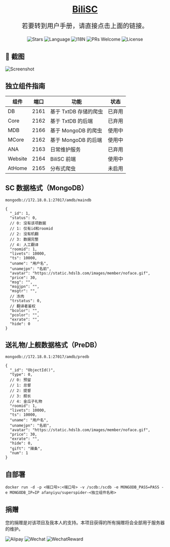 <div align="center">
  <h1><a href="https://docs.bilisc.com/" target="_blank">BiliSC</a></h1>

  <p style="font-size: 20px;">若要转到用户手册，请直接点击上面的链接。</p>

![Stars](https://img.shields.io/github/stars/dd-center/superspider?color=brightgreen&style=flat-square)
![Language](https://img.shields.io/badge/language-javascript-brightgreen?logo=javascript&style=flat-square)
![I18N](https://img.shields.io/badge/i18n-zh%7Cjp-brightgreen?style=flat-square)
![PRs Welcome](https://img.shields.io/badge/PRs-welcome-brightgreen?style=flat-square)
![License](https://img.shields.io/github/license/dd-center/superspider?style=flat-square)

</div>

## 👏 截图

![Screenshot](https://user-images.githubusercontent.com/20179549/65817757-acb5f880-e23d-11e9-93c6-e5ff445b9880.png)

## 独立组件指南

| 组件    | 端口 | 功能                  | 状态   |
| ------- | ---- | --------------------- | ------ |
| DB      | 2161 | 基于 TxtDB 存储的爬虫 | 已弃用 |
| Core    | 2162 | 基于 TxtDB 的后端     | 已弃用 |
| MDB     | 2166 | 基于 MongoDB 的爬虫   | 使用中 |
| MCore   | 2162 | 基于 MongoDB 的后端   | 使用中 |
| ANA     | 2163 | 日常维护服务          | 已弃用 |
| Website | 2164 | BiliSC 前端           | 使用中 |
| AtHome  | 2165 | 分布式爬虫            | 未启用 |

## SC 数据格式（MongoDB）

`mongodb://172.18.0.1:27017/amdb/maindb`

```jsonc
{
  "_id": 1,
  "status": 0,
  // 0: 没有该项数据
  // 1: 仅有id和roomid
  // 2: 没有机翻
  // 3: 数据完整
  // 4: 人工翻译
  "roomid": 1,
  "livets": 10000,
  "ts": 10000,
  "uname": "用户名",
  "unamejpn": "名前",
  "avatar": "https://static.hdslb.com/images/member/noface.gif",
  "price": 30,
  "msg": "",
  "msgjpn": "",
  "msgtr": "",
  // 冻肉
  "trstatus": 0,
  // 翻译者鉴权
  "bcolor": "",
  "pcolor": "",
  "exrate": "",
  "hide": 0
}
```

## 送礼物/上舰数据格式（PreDB）

`mongodb://172.18.0.1:27017/amdb/predb`

```jsonc
{
  "_id": "ObjectId()",
  "type": 0,
  // 0: 预留
  // 1: 总督
  // 2: 提督
  // 3: 舰长
  // 4: 金瓜子礼物
  "roomid": 1,
  "livets": 10000,
  "ts": 10000,
  "uname": "用户名",
  "unamejpn": "名前",
  "avatar": "https://static.hdslb.com/images/member/noface.gif",
  "price": 30,
  "exrate": "",
  "hide": 0,
  "gift": "辣条",
  "num": 1
}
```

## 自部署

`docker run -d -p <端口号>:<端口号> -v /scdb:/scdb -e MONGODB_PASS=PASS -e MONGODB_IP=IP afanyiyu/superspider-<独立组件名称>`

## 捐赠

您的捐赠是对该项目及我本人的支持。本项目获得的所有捐赠将会全部用于服务器的维护。

![Alipay](https://raw.githubusercontent.com/dd-center/SuperSpider/master/docs/pay/Alipay.jpg)
![Wechat](https://raw.githubusercontent.com/dd-center/SuperSpider/master/docs/pay/Wechat.png)
![WechatReward](https://raw.githubusercontent.com/dd-center/SuperSpider/master/docs/pay/WechatReward.png)
